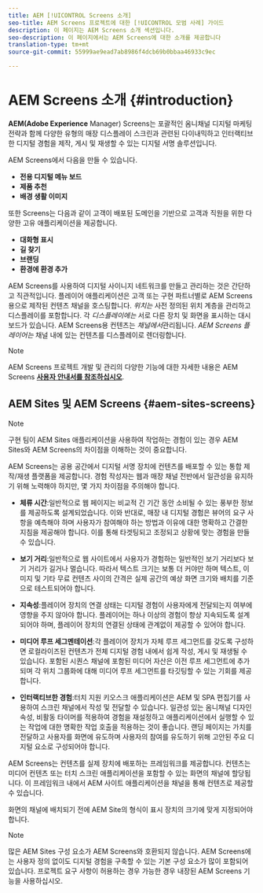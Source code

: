 ```yaml
---
title: AEM [!UICONTROL Screens 소개]
seo-title: AEM Screens 프로젝트에 대한 [!UICONTROL 모범 사례] 가이드
description: 이 페이지는 AEM Screens 소개 섹션입니다.
seo-description: 이 페이지에서는 AEM Screens에 대한 소개를 제공합니다
translation-type: tm+mt
source-git-commit: 55999ae9ead7ab8986f4dcb69b0bbaa46933c9ec

---
```



# AEM Screens 소개 {#introduction}

**AEM(Adobe Experience** Manager) Screens는 포괄적인 옴니채널 디지털 마케팅 전략과 함께 다양한 유형의 매장 디스플레이 스크린과 관련된 다이내믹하고 인터랙티브한 디지털 경험을 제작, 게시 및 재생할 수 있는 디지털 서명 솔루션입니다.

AEM Screens에서 다음을 만들 수 있습니다.

* **전용 디지털 메뉴 보드**
* **제품 추천**
* **배경 생활 이미지**

또한 Screens는 다음과 같이 고객이 배포된 도메인을 기반으로 고객과 직원을 위한 다양한 고유 애플리케이션을 제공합니다.

* **대화형 표시**
* **길 찾기**
* **브랜딩**
* **환경에 환경 추가**

AEM Screens를 사용하여 디지털 사이니지 네트워크를 만들고 관리하는 것은 간단하고 직관적입니다. 플레이어 애플리케이션은 고객 또는 구현 파트너별로 AEM Screens용으로 제작된 컨텐츠 채널을 호스팅합니다. *위치는* 사전 정의된 위치 계층을 관리하고 디스플레이를 포함합니다. 각 *디스플레이에는* 서로 다른 장치 및 화면을 표시하는 대시보드가 있습니다. AEM Screens용 컨텐츠는 *채널에서*&#x200B;관리됩니다. *AEM Screens 플레이어는* 채널 내에 있는 컨텐츠를 디스플레이로 렌더링합니다.



>[!NOTE]
>
>AEM Screens 프로젝트 개발 및 관리의 다양한 기능에 대한 자세한 내용은 AEM Screens **[사용자 안내서를 참조하십시오](https://helpx.adobe.com/experience-manager/6-5/screens/user-guide.html)**.

## AEM Sites 및 AEM Screens {#aem-sites-screens}

> [!NOTE]
>
> 구현 팀이 AEM Sites 애플리케이션을 사용하여 작업하는 경험이 있는 경우 AEM Sites와 AEM Screens의 차이점을 이해하는 것이 중요합니다.

AEM Screens는 공용 공간에서 디지털 서명 장치에 컨텐츠를 배포할 수 있는 통합 제작/재생 플랫폼을 제공합니다. 경험 작성자는 웹과 매장 채널 전반에서 일관성을 유지하기 위해 노력해야 하지만, 몇 가지 차이점을 주의해야 합니다.

* **체류 시간**:일반적으로 웹 페이지는 비교적 긴 기간 동안 소비될 수 있는 풍부한 정보를 제공하도록 설계되었습니다. 이와 반대로, 매장 내 디지털 경험은 뷰어의 요구 사항을 예측해야 하며 사용자가 참여해야 하는 방법과 이유에 대한 명확하고 간결한 지침을 제공해야 합니다. 이를 통해 타겟팅되고 조정되고 상황에 맞는 경험을 만들 수 있습니다.

* **보기 거리**:일반적으로 웹 사이트에서 사용자가 경험하는 일반적인 보기 거리보다 보기 거리가 길거나 멀습니다. 따라서 텍스트 크기는 보통 더 커야만 하며 텍스트, 이미지 및 기타 무료 컨텐츠 사이의 간격은 실제 공간의 예상 화면 크기와 배치를 기준으로 테스트되어야 합니다.

* **지속성**:플레이어 장치의 연결 상태는 디지털 경험이 사용자에게 전달되는지 여부에 영향을 주지 않아야 합니다. 플레이어는 하나 이상의 경험이 항상 지속되도록 설계되어야 하며, 플레이어 장치의 연결된 상태에 관계없이 제공할 수 있어야 합니다.

* **미디어 루프 세그멘테이션**:각 플레이어 장치가 자체 루프 세그먼트를 갖도록 구성하면 로컬라이즈된 컨텐츠가 전체 디지털 경험 내에서 쉽게 작성, 게시 및 재생될 수 있습니다. 포함된 시퀀스 채널에 포함된 미디어 자산은 이전 루프 세그먼트에 추가되며 각 위치 그룹화에 대해 미디어 루프 세그먼트를 타깃팅할 수 있는 기회를 제공합니다.

* **인터랙티브한 경험**:터치 지원 키오스크 애플리케이션은 AEM 및 SPA 편집기를 사용하여 스크린 채널에서 작성 및 전달할 수 있습니다. 일관성 있는 옴니채널 디자인 속성, 비활동 타이머를 적용하여 경험을 재설정하고 애플리케이션에서 실행할 수 있는 작업에 대한 명확한 작업 호출을 적용하는 것이 좋습니다. 랜딩 페이지는 가치를 전달하고 사용자를 화면에 유도하며 사용자의 참여를 유도하기 위해 고안된 주요 디지털 요소로 구성되어야 합니다.

AEM Screens는 컨텐츠를 실제 장치에 배포하는 프레임워크를 제공합니다. 컨텐츠는 미디어 컨텐츠 또는 터치 스크린 애플리케이션을 포함할 수 있는 화면의 채널에 할당됩니다. 이 프레임워크 내에서 AEM 사이트 애플리케이션을 채널을 통해 컨텐츠로 제공할 수 있습니다.

화면의 채널에 배치되기 전에 AEM Site의 형식이 표시 장치의 크기에 맞게 지정되어야 합니다.

> [!NOTE]
>
> 많은 AEM Sites 구성 요소가 AEM Screens와 호환되지 않습니다. AEM Screens에는 사용자 정의 없이도 디지털 경험을 구축할 수 있는 기본 구성 요소가 많이 포함되어 있습니다. 프로젝트 요구 사항이 허용하는 경우 가능한 경우 내장된 AEM Screens 기능을 사용하십시오.
